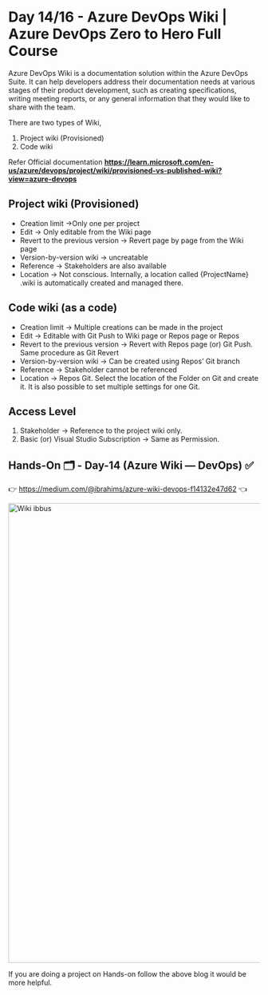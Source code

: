 # Day 14/16 - Azure DevOps Wiki | Azure DevOps Zero to Hero Full Course

Azure DevOps Wiki is a documentation solution within the Azure DevOps Suite. It can help developers address their documentation needs at various stages of their product development, such as creating specifications, writing meeting reports, or any general information that they would like to share with the team.

There are two types of Wiki, 
1) Project wiki (Provisioned)
2) Code wiki

Refer Official documentation **https://learn.microsoft.com/en-us/azure/devops/project/wiki/provisioned-vs-published-wiki?view=azure-devops**

## Project wiki (Provisioned)

- Creation limit →Only one per project
- Edit → Only editable from the Wiki page
- Revert to the previous version → Revert page by page from the Wiki page
- Version-by-version wiki → uncreatable
- Reference → Stakeholders are also available
- Location → Not conscious. Internally, a location called {ProjectName} .wiki is automatically created and managed there.

## Code wiki (as a code)

- Creation limit → Multiple creations can be made in the project
- Edit → Editable with Git Push to Wiki page or Repos page or Repos
- Revert to the previous version → Revert with Repos page (or) Git Push. Same procedure as Git Revert
- Version-by-version wiki → Can be created using Repos’ Git branch
- Reference → Stakeholder cannot be referenced
- Location → Repos Git. Select the location of the Folder on Git and create it. It is also possible to set multiple settings for one Git.

## Access Level

1. Stakeholder → Reference to the project wiki only.
2. Basic (or) Visual Studio Subscription → Same as Permission.

## Hands-On 🗂️ - Day-14 (Azure Wiki — DevOps)  ✅

👉 https://medium.com/@ibrahims/azure-wiki-devops-f14132e47d62 👈

<img width="921" alt="Wiki ibbus" src="https://github.com/Ibrahimsi/Test-Azure/assets/41462796/8212c9b6-6649-411f-914d-447aac689e3a">

If you are doing a project on Hands-on follow the above blog it would be more helpful.



